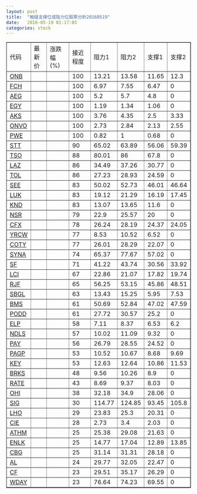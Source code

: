 ```yaml
---
layout: post
title:  "触碰支撑位或阻力位股票分析20160519"
date:   2016-05-19 01:17:05
categories: stock
---
```

<script type="text/javascript">
var stockList = []
stockList.push('gb_onb');
stockList.push('gb_fch');
stockList.push('gb_aeg');
stockList.push('gb_egy');
stockList.push('gb_aks');
stockList.push('gb_onvo');
stockList.push('gb_pwe');
stockList.push('gb_stt');
stockList.push('gb_tso');
stockList.push('gb_laz');
stockList.push('gb_tol');
stockList.push('gb_see');
stockList.push('gb_luk');
stockList.push('gb_knd');
stockList.push('gb_nsr');
stockList.push('gb_cfx');
stockList.push('gb_yrcw');
stockList.push('gb_coty');
stockList.push('gb_syna');
stockList.push('gb_sf');
stockList.push('gb_lci');
stockList.push('gb_rjf');
stockList.push('gb_sbgl');
stockList.push('gb_bms');
stockList.push('gb_podd');
stockList.push('gb_elp');
stockList.push('gb_ndls');
stockList.push('gb_pay');
stockList.push('gb_pagp');
stockList.push('gb_key');
stockList.push('gb_brks');
stockList.push('gb_rate');
stockList.push('gb_ohi');
stockList.push('gb_sig');
stockList.push('gb_lho');
stockList.push('gb_cie');
stockList.push('gb_athm');
stockList.push('gb_enlk');
stockList.push('gb_cbg');
stockList.push('gb_al');
stockList.push('gb_cf');
stockList.push('gb_wday');
</script>
<table border="1">
 <tr>
 <td>代码</td>
 <td>最新价</td>
 <td>涨跌幅(%)</td>
 <td>接近程度</td>
 <td>阻力1</td>
 <td>阻力2</td>
 <td>支撑1</td>
 <td>支撑2</td>
</tr>
  <tr id="onb" class="green">
  <td><a href="http://stock.finance.sina.com.cn/usstock/quotes/ONB.html" target="_blank">ONB</a></td><td></td><td></td><td>100</td><td>13.21</td><td>13.58</td><td>11.65</td><td>12.3</td></tr>
  <tr id="fch" class="green">
  <td><a href="http://stock.finance.sina.com.cn/usstock/quotes/FCH.html" target="_blank">FCH</a></td><td></td><td></td><td>100</td><td>6.97</td><td>7.55</td><td>6.47</td><td>0</td></tr>
  <tr id="aeg" class="green">
  <td><a href="http://stock.finance.sina.com.cn/usstock/quotes/AEG.html" target="_blank">AEG</a></td><td></td><td></td><td>100</td><td>5.2</td><td>5.7</td><td>4.8</td><td>0</td></tr>
  <tr id="egy" class="green">
  <td><a href="http://stock.finance.sina.com.cn/usstock/quotes/EGY.html" target="_blank">EGY</a></td><td></td><td></td><td>100</td><td>1.19</td><td>1.34</td><td>1.06</td><td>0</td></tr>
  <tr id="aks" class="green">
  <td><a href="http://stock.finance.sina.com.cn/usstock/quotes/AKS.html" target="_blank">AKS</a></td><td></td><td></td><td>100</td><td>3.76</td><td>4.35</td><td>2.5</td><td>3.33</td></tr>
  <tr id="onvo" class="green">
  <td><a href="http://stock.finance.sina.com.cn/usstock/quotes/ONVO.html" target="_blank">ONVO</a></td><td></td><td></td><td>100</td><td>2.73</td><td>2.84</td><td>2.13</td><td>2.55</td></tr>
  <tr id="pwe" class="green">
  <td><a href="http://stock.finance.sina.com.cn/usstock/quotes/PWE.html" target="_blank">PWE</a></td><td></td><td></td><td>100</td><td>0.82</td><td>1</td><td>0.68</td><td>0</td></tr>
  <tr id="stt" class="green">
  <td><a href="http://stock.finance.sina.com.cn/usstock/quotes/STT.html" target="_blank">STT</a></td><td></td><td></td><td>90</td><td>65.02</td><td>63.89</td><td>56.06</td><td>59.39</td></tr>
  <tr id="tso" class="red">
  <td><a href="http://stock.finance.sina.com.cn/usstock/quotes/TSO.html" target="_blank">TSO</a></td><td></td><td></td><td>88</td><td>80.01</td><td>86</td><td>67.8</td><td>0</td></tr>
  <tr id="laz" class="red">
  <td><a href="http://stock.finance.sina.com.cn/usstock/quotes/LAZ.html" target="_blank">LAZ</a></td><td></td><td></td><td>86</td><td>34.49</td><td>37.26</td><td>30.77</td><td>0</td></tr>
  <tr id="tol" class="red">
  <td><a href="http://stock.finance.sina.com.cn/usstock/quotes/TOL.html" target="_blank">TOL</a></td><td></td><td></td><td>86</td><td>27.23</td><td>28.93</td><td>24.59</td><td>0</td></tr>
  <tr id="see" class="green">
  <td><a href="http://stock.finance.sina.com.cn/usstock/quotes/SEE.html" target="_blank">SEE</a></td><td></td><td></td><td>83</td><td>50.02</td><td>52.73</td><td>46.01</td><td>46.64</td></tr>
  <tr id="luk" class="green">
  <td><a href="http://stock.finance.sina.com.cn/usstock/quotes/LUK.html" target="_blank">LUK</a></td><td></td><td></td><td>83</td><td>19.12</td><td>21.29</td><td>16.19</td><td>17.45</td></tr>
  <tr id="knd" class="green">
  <td><a href="http://stock.finance.sina.com.cn/usstock/quotes/KND.html" target="_blank">KND</a></td><td></td><td></td><td>83</td><td>13.07</td><td>13.65</td><td>11.6</td><td>0</td></tr>
  <tr id="nsr" class="red">
  <td><a href="http://stock.finance.sina.com.cn/usstock/quotes/NSR.html" target="_blank">NSR</a></td><td></td><td></td><td>79</td><td>22.9</td><td>25.57</td><td>20</td><td>0</td></tr>
  <tr id="cfx" class="red">
  <td><a href="http://stock.finance.sina.com.cn/usstock/quotes/CFX.html" target="_blank">CFX</a></td><td></td><td></td><td>78</td><td>26.24</td><td>28.19</td><td>24.37</td><td>24.05</td></tr>
  <tr id="yrcw" class="red">
  <td><a href="http://stock.finance.sina.com.cn/usstock/quotes/YRCW.html" target="_blank">YRCW</a></td><td></td><td></td><td>77</td><td>8.53</td><td>10.52</td><td>6.52</td><td>0</td></tr>
  <tr id="coty" class="red">
  <td><a href="http://stock.finance.sina.com.cn/usstock/quotes/COTY.html" target="_blank">COTY</a></td><td></td><td></td><td>77</td><td>26.01</td><td>28.29</td><td>22.07</td><td>0</td></tr>
  <tr id="syna" class="red">
  <td><a href="http://stock.finance.sina.com.cn/usstock/quotes/SYNA.html" target="_blank">SYNA</a></td><td></td><td></td><td>74</td><td>65.37</td><td>77.67</td><td>57.02</td><td>0</td></tr>
  <tr id="sf" class="green">
  <td><a href="http://stock.finance.sina.com.cn/usstock/quotes/SF.html" target="_blank">SF</a></td><td></td><td></td><td>71</td><td>41.22</td><td>43.74</td><td>30.56</td><td>33.92</td></tr>
  <tr id="lci" class="red">
  <td><a href="http://stock.finance.sina.com.cn/usstock/quotes/LCI.html" target="_blank">LCI</a></td><td></td><td></td><td>67</td><td>22.86</td><td>21.07</td><td>17.82</td><td>19.74</td></tr>
  <tr id="rjf" class="red">
  <td><a href="http://stock.finance.sina.com.cn/usstock/quotes/RJF.html" target="_blank">RJF</a></td><td></td><td></td><td>65</td><td>56.25</td><td>53.15</td><td>45.86</td><td>48.51</td></tr>
  <tr id="sbgl" class="red">
  <td><a href="http://stock.finance.sina.com.cn/usstock/quotes/SBGL.html" target="_blank">SBGL</a></td><td></td><td></td><td>63</td><td>13.43</td><td>15.25</td><td>5.95</td><td>7.53</td></tr>
  <tr id="bms" class="green">
  <td><a href="http://stock.finance.sina.com.cn/usstock/quotes/BMS.html" target="_blank">BMS</a></td><td></td><td></td><td>61</td><td>50.69</td><td>52.84</td><td>47.02</td><td>47.59</td></tr>
  <tr id="podd" class="red">
  <td><a href="http://stock.finance.sina.com.cn/usstock/quotes/PODD.html" target="_blank">PODD</a></td><td></td><td></td><td>61</td><td>27.72</td><td>30.57</td><td>25.2</td><td>0</td></tr>
  <tr id="elp" class="red">
  <td><a href="http://stock.finance.sina.com.cn/usstock/quotes/ELP.html" target="_blank">ELP</a></td><td></td><td></td><td>58</td><td>7.11</td><td>8.37</td><td>6.53</td><td>6.2</td></tr>
  <tr id="ndls" class="green">
  <td><a href="http://stock.finance.sina.com.cn/usstock/quotes/NDLS.html" target="_blank">NDLS</a></td><td></td><td></td><td>57</td><td>10.02</td><td>11.09</td><td>9.32</td><td>0</td></tr>
  <tr id="pay" class="red">
  <td><a href="http://stock.finance.sina.com.cn/usstock/quotes/PAY.html" target="_blank">PAY</a></td><td></td><td></td><td>56</td><td>26.79</td><td>28.55</td><td>24.52</td><td>0</td></tr>
  <tr id="pagp" class="red">
  <td><a href="http://stock.finance.sina.com.cn/usstock/quotes/PAGP.html" target="_blank">PAGP</a></td><td></td><td></td><td>53</td><td>10.52</td><td>10.67</td><td>8.68</td><td>9.69</td></tr>
  <tr id="key" class="red">
  <td><a href="http://stock.finance.sina.com.cn/usstock/quotes/KEY.html" target="_blank">KEY</a></td><td></td><td></td><td>53</td><td>12.63</td><td>12.64</td><td>10.86</td><td>11.53</td></tr>
  <tr id="brks" class="red">
  <td><a href="http://stock.finance.sina.com.cn/usstock/quotes/BRKS.html" target="_blank">BRKS</a></td><td></td><td></td><td>48</td><td>9.56</td><td>10.26</td><td>8.9</td><td>0</td></tr>
  <tr id="rate" class="red">
  <td><a href="http://stock.finance.sina.com.cn/usstock/quotes/RATE.html" target="_blank">RATE</a></td><td></td><td></td><td>43</td><td>8.69</td><td>9.37</td><td>8.03</td><td>0</td></tr>
  <tr id="ohi" class="red">
  <td><a href="http://stock.finance.sina.com.cn/usstock/quotes/OHI.html" target="_blank">OHI</a></td><td></td><td></td><td>38</td><td>32.18</td><td>34.9</td><td>28.06</td><td>0</td></tr>
  <tr id="sig" class="green">
  <td><a href="http://stock.finance.sina.com.cn/usstock/quotes/SIG.html" target="_blank">SIG</a></td><td></td><td></td><td>30</td><td>114.77</td><td>124.85</td><td>93.45</td><td>105.8</td></tr>
  <tr id="lho" class="red">
  <td><a href="http://stock.finance.sina.com.cn/usstock/quotes/LHO.html" target="_blank">LHO</a></td><td></td><td></td><td>29</td><td>23.83</td><td>25.3</td><td>20.31</td><td>0</td></tr>
  <tr id="cie" class="red">
  <td><a href="http://stock.finance.sina.com.cn/usstock/quotes/CIE.html" target="_blank">CIE</a></td><td></td><td></td><td>28</td><td>2.73</td><td>3.4</td><td>2.03</td><td>0</td></tr>
  <tr id="athm" class="red">
  <td><a href="http://stock.finance.sina.com.cn/usstock/quotes/ATHM.html" target="_blank">ATHM</a></td><td></td><td></td><td>25</td><td>25.38</td><td>29.08</td><td>21.63</td><td>0</td></tr>
  <tr id="enlk" class="red">
  <td><a href="http://stock.finance.sina.com.cn/usstock/quotes/ENLK.html" target="_blank">ENLK</a></td><td></td><td></td><td>25</td><td>14.77</td><td>17.04</td><td>12.89</td><td>13.85</td></tr>
  <tr id="cbg" class="green">
  <td><a href="http://stock.finance.sina.com.cn/usstock/quotes/CBG.html" target="_blank">CBG</a></td><td></td><td></td><td>25</td><td>31.14</td><td>31.31</td><td>28.18</td><td>0</td></tr>
  <tr id="al" class="red">
  <td><a href="http://stock.finance.sina.com.cn/usstock/quotes/AL.html" target="_blank">AL</a></td><td></td><td></td><td>24</td><td>29.77</td><td>32.05</td><td>22.47</td><td>0</td></tr>
  <tr id="cf" class="red">
  <td><a href="http://stock.finance.sina.com.cn/usstock/quotes/CF.html" target="_blank">CF</a></td><td></td><td></td><td>23</td><td>29.51</td><td>35.17</td><td>26.29</td><td>0</td></tr>
  <tr id="wday" class="red">
  <td><a href="http://stock.finance.sina.com.cn/usstock/quotes/WDAY.html" target="_blank">WDAY</a></td><td></td><td></td><td>23</td><td>76.64</td><td>74.23</td><td>69.55</td><td>0</td></tr>
</table>
